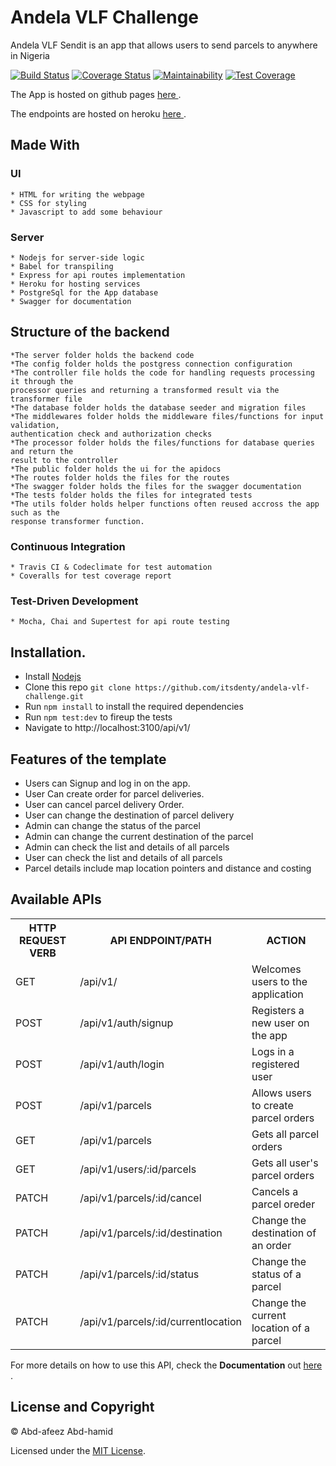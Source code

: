 # Andela VLF Challenge

Andela VLF Sendit is an app that allows users to send parcels to anywhere in Nigeria

[![Build Status](https://travis-ci.org/Itsdenty/andela-vlf-challenge.svg?branch=master)](https://travis-ci.org/Itsdenty/andela-vlf-challenge) [![Coverage Status](https://coveralls.io/repos/github/Itsdenty/andela-vlf-challenge/badge.svg?branch=master)](https://coveralls.io/github/Itsdenty/andela-vlf-challenge?branch=master) [![Maintainability](https://api.codeclimate.com/v1/badges/48ad51dc49c1a2d3a026/maintainability)](https://codeclimate.com/github/Itsdenty/andela-vlf-challenge/maintainability) [![Test Coverage](https://api.codeclimate.com/v1/badges/48ad51dc49c1a2d3a026/test_coverage)](https://codeclimate.com/github/Itsdenty/andela-vlf-challenge/test_coverage)


The App is hosted on github pages [ here ](https://itsdenty.github.io/andela-vlf-challenge/index.html).

The endpoints are hosted on heroku [ here ](https://andela-vlf.herokuapp.com/api-docs/).

## Made With
  ### UI
    * HTML for writing the webpage
    * CSS for styling
    * Javascript to add some behaviour
  
  ### Server
    * Nodejs for server-side logic
    * Babel for transpiling
    * Express for api routes implementation
    * Heroku for hosting services
    * PostgreSql for the App database
    * Swagger for documentation

## Structure of the backend
    *The server folder holds the backend code
    *The config folder holds the postgress connection configuration
    *The controller file holds the code for handling requests processing it through the 
    processor queries and returning a transformed result via the transformer file
    *The database folder holds the database seeder and migration files
    *The middlewares folder holds the middleware files/functions for input validation,
    authentication check and authorization checks
    *The processor folder holds the files/functions for database queries and return the
    result to the controller
    *The public folder holds the ui for the apidocs
    *The routes folder holds the files for the routes
    *The swagger folder holds the files for the swagger documentation
    *The tests folder holds the files for integrated tests
    *The utils folder holds helper functions often reused accross the app such as the
    response transformer function.

  ### Continuous Integration
    * Travis CI & Codeclimate for test automation
    * Coveralls for test coverage report
  
  ### Test-Driven Development
    * Mocha, Chai and Supertest for api route testing

## Installation.
  * Install [Nodejs](https://nodejs.org/en/download/)
  * Clone this repo ``` git clone https://github.com/itsdenty/andela-vlf-challenge.git ```
  * Run ```npm install``` to install the required dependencies
  * Run ```npm test:dev``` to fireup the tests
  * Navigate to http://localhost:3100/api/v1/

## Features of the template
* Users can Signup and log in on the app.
* User Can create order for parcel deliveries.
* User can cancel parcel delivery Order.
* User can change the destination of parcel delivery
* Admin can change the status of the parcel
* Admin can change the current destination of the parcel
* Admin can check the list and details of all parcels
* User can check the list and details of all parcels
* Parcel details include map location pointers and distance and costing

## Available APIs
<table>
  <tr>
      <th>HTTP REQUEST VERB</th>
      <th>API ENDPOINT/PATH</th>
      <th>ACTION</th>
  </tr>
  <tr>
      <td>GET</td>
      <td>/api/v1/</td>
      <td>Welcomes users to the application</td>
  </tr>
  <tr>
      <td>POST</td>
      <td>/api/v1/auth/signup</td>
      <td>Registers a new user on the app</td>
  </tr>
  <tr>
      <td>POST</td>
      <td>/api/v1/auth/login</td>
      <td>Logs in a registered user</td>
  </tr>
  <tr>
      <td>POST</td>
      <td>/api/v1/parcels</td>
      <td>Allows users to create parcel orders</td>
  </tr>
  <tr>
      <td>GET</td>
      <td>/api/v1/parcels</td>
      <td>Gets all parcel orders</td>
  </tr>
  <tr>
      <td>GET</td>
      <td>/api/v1/users/:id/parcels</td>
      <td>Gets all user's parcel orders</td>
  </tr>
  <tr>
      <td>PATCH</td>
      <td>/api/v1/parcels/:id/cancel</td>
      <td>Cancels a parcel oreder</td>
  </tr>
  <tr>
      <td>PATCH</td>
      <td>/api/v1/parcels/:id/destination</td>
      <td>Change the destination of an order</td>
  </tr>
  <tr>
      <td>PATCH</td>
      <td>/api/v1/parcels/:id/status</td>
      <td>Change the status of a parcel</td>
  </tr>
  <tr>
      <td>PATCH</td>
      <td>/api/v1/parcels/:id/currentlocation</td>
      <td>Change the current location of a parcel</td>
  </tr>
</table>


For more details on how to use this API, check the **Documentation** out [ here ]().

## License and Copyright
&copy; Abd-afeez Abd-hamid

Licensed under the [MIT License](LICENSE).
